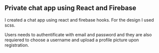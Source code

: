 ## Private chat app using React and Firebase
I created a chat app using react and firebase hooks. For the design I used scss.

Users needs to authentificate with email and password and they are also requiered to choose a username and upload a profile picture upon registration.
